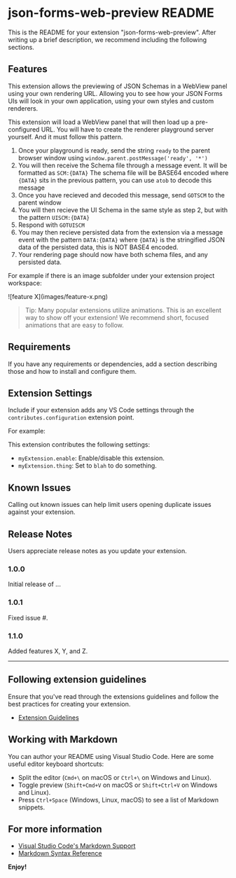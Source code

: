 # json-forms-web-preview README

This is the README for your extension "json-forms-web-preview". After writing up a brief description, we recommend including the following sections.

## Features

This extension allows the previewing of JSON Schemas in a WebView panel using your own rendering URL. Allowing you to see how your JSON Forms UIs will look in your own application, using your own styles and custom renderers.

This extension will load a WebView panel that will then load up a pre-configured URL. You will have to create the renderer playground server yourself. And it must follow this pattern.

1. Once your playground is ready, send the string `ready` to the parent browser window using `window.parent.postMessage('ready', '*')`
2. You will then receive the Schema file through a message event. It will be formatted as `SCM:{DATA}` The schema file will be BASE64 encoded where `{DATA}` sits in the previous pattern, you can use `atob` to decode this message
3. Once you have recieved and decoded this message, send `GOTSCM` to the parent window
4. You will then recieve the UI Schema in the same style as step 2, but with the pattern `UISCM:{DATA}`
5. Respond with `GOTUISCM`
6. You may then recieve persisted data from the extension via a message event with the pattern `DATA:{DATA}` where `{DATA}` is the stringified JSON data of the persisted data, this is NOT BASE4 encoded.
7. Your rendering page should now have both schema files, and any persisted data.

For example if there is an image subfolder under your extension project workspace:

\!\[feature X\]\(images/feature-x.png\)

> Tip: Many popular extensions utilize animations. This is an excellent way to show off your extension! We recommend short, focused animations that are easy to follow.

## Requirements

If you have any requirements or dependencies, add a section describing those and how to install and configure them.

## Extension Settings

Include if your extension adds any VS Code settings through the `contributes.configuration` extension point.

For example:

This extension contributes the following settings:

* `myExtension.enable`: Enable/disable this extension.
* `myExtension.thing`: Set to `blah` to do something.

## Known Issues

Calling out known issues can help limit users opening duplicate issues against your extension.

## Release Notes

Users appreciate release notes as you update your extension.

### 1.0.0

Initial release of ...

### 1.0.1

Fixed issue #.

### 1.1.0

Added features X, Y, and Z.

---

## Following extension guidelines

Ensure that you've read through the extensions guidelines and follow the best practices for creating your extension.

* [Extension Guidelines](https://code.visualstudio.com/api/references/extension-guidelines)

## Working with Markdown

You can author your README using Visual Studio Code. Here are some useful editor keyboard shortcuts:

* Split the editor (`Cmd+\` on macOS or `Ctrl+\` on Windows and Linux).
* Toggle preview (`Shift+Cmd+V` on macOS or `Shift+Ctrl+V` on Windows and Linux).
* Press `Ctrl+Space` (Windows, Linux, macOS) to see a list of Markdown snippets.

## For more information

* [Visual Studio Code's Markdown Support](http://code.visualstudio.com/docs/languages/markdown)
* [Markdown Syntax Reference](https://help.github.com/articles/markdown-basics/)

**Enjoy!**
